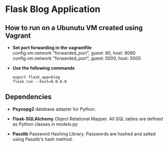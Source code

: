 # Flask Blog Application
## How to run on a Ubunutu VM created using Vagrant 
 - **Set port forwarding in the vagrantfile** <br>
  config.vm.network "forwarded_port", guest: 80, host: 8080   
  config.vm.network "forwarded_port", guest: 5000, host: 5000
  
- **Use the following commands**
	```
	export flask_app=blog 
	flask run --host=0.0.0.0
	```	

## Dependencies
- **Psycopg2**
database adapter for Python. 

- **Flask-SQLAlchemy**
Object Relational Mapper. All SQL tables are defined as Python classes in models.py

- **Passlib**
Password Hashing Library. Passwords are hashed and salted using Passlib's hash method.
